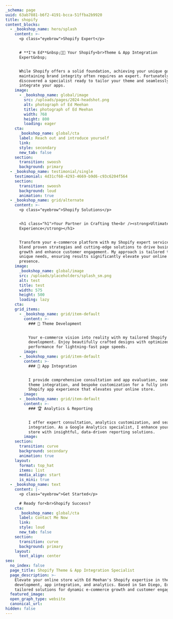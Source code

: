 ```yaml
---
_schema: page
uuid: 63ab7881-b6f2-4191-bcca-51ffba2b9920
title: shopify
content_blocks:
  - _bookshop_name: hero/splash
    content: >-
      <p class="eyebrow">Shopify Expert</p>


      # **I'm Ed**&nbsp;🤙🏼 Your Shopify<br>Theme & App Integration
      Expert&nbsp;


      While Shopify offers a solid foundation, achieving your unique goals and
      maintaining brand integrity often requires an expert. Fortunately, you've
      discovered a specialist ready to tailor your theme and seamlessly
      integrate your apps.
    image:
      - _bookshop_name: global/image
        src: /uploads/pages/2024-headshot.png
        alt: photograph of Ed Meehan
        title: photograph of Ed Meehan
        width: 768
        height: 800
        loading: eager
    cta:
      _bookshop_name: global/cta
      label: Reach out and introduce yourself
      link:
      style: secondary
      new_tab: false
    section:
      transition: swoosh
      background: primary
  - _bookshop_name: testimonial/single
    testimonial: 4d31cf68-4293-4669-b9d6-c93c6204f564
    section:
      transition: swoosh
      background: loud
      animation: true
  - _bookshop_name: grid/alternate
    content: >-
      <p class="eyebrow">Shopify Solutions</p>


      <h1 class="h1">Your Partner in Crafting the<br /><strong>Ultimate Shopify
      Experience</strong></h1>


      Transform your e-commerce platform with my Shopify expert services. I
      blend proven strategies and cutting-edge solutions to drive business
      growth and enhance customer engagement. My approach is tailored to your
      unique needs, ensuring results significantly elevate your online market
      presence.
    image:
      _bookshop_name: global/image
      src: /uploads/placeholders/splash_sm.png
      alt: test
      title: test
      width: 575
      height: 500
      loading: lazy
    cta:
    grid_items:
      - _bookshop_name: grid/item-default
        content: >-
          ### 🚀 Theme Development


          Your e-commerce vision into reality with my tailored Shopify theme
          development. Enjoy beautifully crafted designs with optimized
          performance for lightning-fast page speeds.
        image:
      - _bookshop_name: grid/item-default
        content: >-
          ### 🔌 App Integration


          I provide comprehensive consultation and app evaluation, seamless
          theme integration, and bespoke customization for a fully integrated
          Shopify app experience that elevates your online store.
        image:
      - _bookshop_name: grid/item-default
        content: >-
          ### 🏆 Analytics & Reporting


          I offer expert consultation, analytics customization, and seamless
          integration. As a Google Analytics specialist, I enhance your Shopify
          store with insightful, data-driven reporting solutions.
        image:
    section:
      transition: curve
      background: secondary
      animation: true
    layout:
      format: top_hat
      items: list
      media_align: start
      is_mini: true
  - _bookshop_name: text
    content: |-
      <p class="eyebrow">Get Started</p>

      # Ready for<br>Shopify Success?
    cta:
      _bookshop_name: global/cta
      label: Contact Me Now
      link:
      style: loud
      new_tab: false
    section:
      transition: curve
      background: primary
    layout:
      text_align: center
seo:
  no_index: false
  page_title: Shopify Theme & App Integration Specialist
  page_description: >-
    Elevate your online store with Ed Meehan's Shopify expertise in theme
    development, app integration, and analytics. Based in San Diego, Ed offers
    tailored solutions for dynamic e-commerce growth and customer engagement.
  featured_image:
  open_graph_type: website
  canonical_url:
hidden: false
---
```

